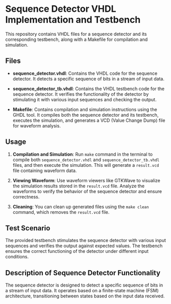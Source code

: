 # Sequence Detector VHDL Implementation and Testbench

This repository contains VHDL files for a sequence detector and its corresponding testbench, along with a Makefile for compilation and simulation.

## Files

- **sequence_detector.vhdl**: Contains the VHDL code for the sequence detector. It detects a specific sequence of bits in a stream of input data.

- **sequence_detector_tb.vhdl**: Contains the VHDL testbench code for the sequence detector. It verifies the functionality of the detector by stimulating it with various input sequences and checking the output.

- **Makefile**: Contains compilation and simulation instructions using the GHDL tool. It compiles both the sequence detector and its testbench, executes the simulation, and generates a VCD (Value Change Dump) file for waveform analysis.

## Usage

1. **Compilation and Simulation**: Run `make` command in the terminal to compile both `sequence_detector.vhdl` and `sequence_detector_tb.vhdl` files, and then execute the simulation. This will generate a `result.vcd` file containing waveform data.

2. **Viewing Waveform**: Use waveform viewers like GTKWave to visualize the simulation results stored in the `result.vcd` file. Analyze the waveforms to verify the behavior of the sequence detector and ensure correctness.

3. **Cleaning**: You can clean up generated files using the `make clean` command, which removes the `result.vcd` file.

## Test Scenario

The provided testbench stimulates the sequence detector with various input sequences and verifies the output against expected values. The testbench ensures the correct functioning of the detector under different input conditions.

## Description of Sequence Detector Functionality

The sequence detector is designed to detect a specific sequence of bits in a stream of input data. It operates based on a finite-state machine (FSM) architecture, transitioning between states based on the input data received.



